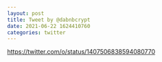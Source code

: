 ```yaml
--- 
layout: post 
title: Tweet by @dabnbcrypt 
date: 2021-06-22 1624410760 
categories: twitter 
--- 
```

https://twitter.com/o/status/1407506838594080770